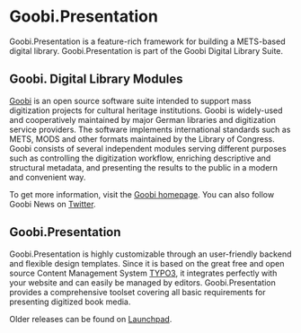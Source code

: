 Goobi.Presentation
==================

Goobi.Presentation is a feature-rich framework for building a METS-based digital library. Goobi.Presentation is part of the Goobi Digital Library Suite.

Goobi. Digital Library Modules
------------------------------

[Goobi](https://github.com/goobi) is an open source software suite intended to support mass digitization projects for cultural heritage institutions. Goobi is widely-used and cooperatively maintained by major German libraries and digitization service providers. The software implements international standards such as METS, MODS and other formats maintained by the Library of Congress. Goobi consists of several independent modules serving different purposes such as controlling the digitization workflow, enriching descriptive and structural metadata, and presenting the results to the public in a modern and convenient way.

To get more information, visit the [Goobi homepage](http://goobi.org). You can also follow Goobi News on [Twitter](https://twitter.com/goobi_org).

Goobi.Presentation
------------------

Goobi.Presentation is highly customizable through an user-friendly backend and flexible design templates. Since it is based on the great free and open source Content Management System [TYPO3](https://github.com/TYPO3/TYPO3.CMS), it integrates perfectly with your website and can easily be managed by editors. Goobi.Presentation provides a comprehensive toolset covering all basic requirements for presenting digitized book media.

Older releases can be found on [Launchpad](https://launchpad.net/goobi-presentation).

